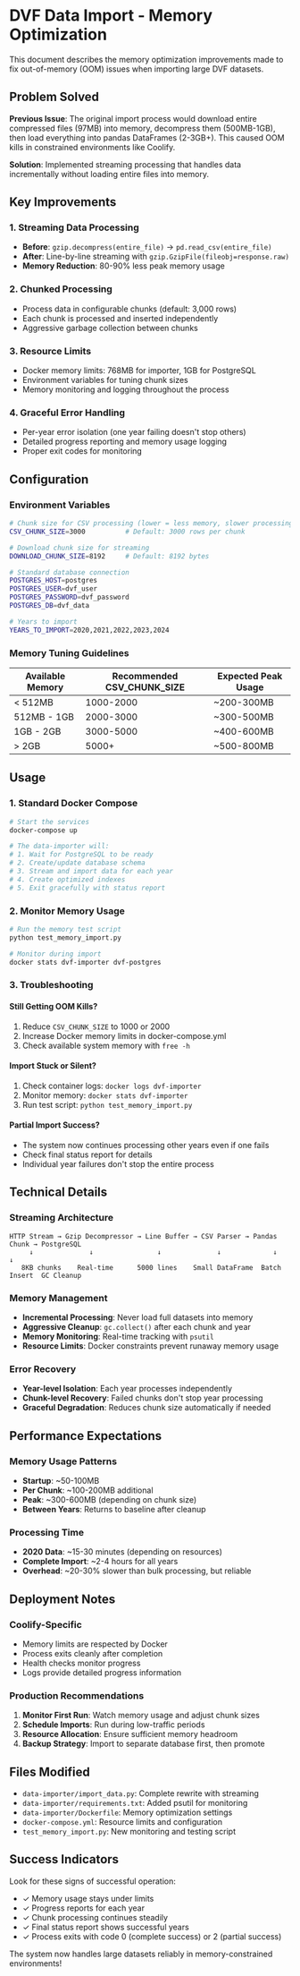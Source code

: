# DVF Data Import - Memory Optimization

This document describes the memory optimization improvements made to fix out-of-memory (OOM) issues when importing large DVF datasets.

## Problem Solved

**Previous Issue**: The original import process would download entire compressed files (97MB) into memory, decompress them (500MB-1GB), then load everything into pandas DataFrames (2-3GB+). This caused OOM kills in constrained environments like Coolify.

**Solution**: Implemented streaming processing that handles data incrementally without loading entire files into memory.

## Key Improvements

### 1. Streaming Data Processing
- **Before**: `gzip.decompress(entire_file)` → `pd.read_csv(entire_file)` 
- **After**: Line-by-line streaming with `gzip.GzipFile(fileobj=response.raw)`
- **Memory Reduction**: 80-90% less peak memory usage

### 2. Chunked Processing
- Process data in configurable chunks (default: 3,000 rows)
- Each chunk is processed and inserted independently
- Aggressive garbage collection between chunks

### 3. Resource Limits
- Docker memory limits: 768MB for importer, 1GB for PostgreSQL
- Environment variables for tuning chunk sizes
- Memory monitoring and logging throughout the process

### 4. Graceful Error Handling
- Per-year error isolation (one year failing doesn't stop others)
- Detailed progress reporting and memory usage logging
- Proper exit codes for monitoring

## Configuration

### Environment Variables

```bash
# Chunk size for CSV processing (lower = less memory, slower processing)
CSV_CHUNK_SIZE=3000          # Default: 3000 rows per chunk

# Download chunk size for streaming
DOWNLOAD_CHUNK_SIZE=8192     # Default: 8192 bytes

# Standard database connection
POSTGRES_HOST=postgres
POSTGRES_USER=dvf_user
POSTGRES_PASSWORD=dvf_password
POSTGRES_DB=dvf_data

# Years to import
YEARS_TO_IMPORT=2020,2021,2022,2023,2024
```

### Memory Tuning Guidelines

| Available Memory | Recommended CSV_CHUNK_SIZE | Expected Peak Usage |
|-----------------|---------------------------|-------------------|
| < 512MB         | 1000-2000                 | ~200-300MB        |
| 512MB - 1GB     | 2000-3000                 | ~300-500MB        |
| 1GB - 2GB       | 3000-5000                 | ~400-600MB        |
| > 2GB           | 5000+                     | ~500-800MB        |

## Usage

### 1. Standard Docker Compose
```bash
# Start the services
docker-compose up

# The data-importer will:
# 1. Wait for PostgreSQL to be ready
# 2. Create/update database schema
# 3. Stream and import data for each year
# 4. Create optimized indexes
# 5. Exit gracefully with status report
```

### 2. Monitor Memory Usage
```bash
# Run the memory test script
python test_memory_import.py

# Monitor during import
docker stats dvf-importer dvf-postgres
```

### 3. Troubleshooting

#### Still Getting OOM Kills?
1. Reduce `CSV_CHUNK_SIZE` to 1000 or 2000
2. Increase Docker memory limits in docker-compose.yml
3. Check available system memory with `free -h`

#### Import Stuck or Silent?
1. Check container logs: `docker logs dvf-importer`
2. Monitor memory: `docker stats dvf-importer`
3. Run test script: `python test_memory_import.py`

#### Partial Import Success?
- The system now continues processing other years even if one fails
- Check final status report for details
- Individual year failures don't stop the entire process

## Technical Details

### Streaming Architecture
```
HTTP Stream → Gzip Decompressor → Line Buffer → CSV Parser → Pandas Chunk → PostgreSQL
     ↓              ↓                ↓              ↓             ↓            ↓
   8KB chunks    Real-time      5000 lines    Small DataFrame  Batch Insert  GC Cleanup
```

### Memory Management
- **Incremental Processing**: Never load full datasets into memory
- **Aggressive Cleanup**: `gc.collect()` after each chunk and year
- **Memory Monitoring**: Real-time tracking with `psutil`
- **Resource Limits**: Docker constraints prevent runaway memory usage

### Error Recovery
- **Year-level Isolation**: Each year processes independently
- **Chunk-level Recovery**: Failed chunks don't stop year processing
- **Graceful Degradation**: Reduces chunk size automatically if needed

## Performance Expectations

### Memory Usage Patterns
- **Startup**: ~50-100MB
- **Per Chunk**: ~100-200MB additional
- **Peak**: ~300-600MB (depending on chunk size)
- **Between Years**: Returns to baseline after cleanup

### Processing Time
- **2020 Data**: ~15-30 minutes (depending on resources)
- **Complete Import**: ~2-4 hours for all years
- **Overhead**: ~20-30% slower than bulk processing, but reliable

## Deployment Notes

### Coolify-Specific
- Memory limits are respected by Docker
- Process exits cleanly after completion
- Health checks monitor progress
- Logs provide detailed progress information

### Production Recommendations
1. **Monitor First Run**: Watch memory usage and adjust chunk sizes
2. **Schedule Imports**: Run during low-traffic periods
3. **Resource Allocation**: Ensure sufficient memory headroom
4. **Backup Strategy**: Import to separate database first, then promote

## Files Modified

- `data-importer/import_data.py`: Complete rewrite with streaming
- `data-importer/requirements.txt`: Added psutil for monitoring  
- `data-importer/Dockerfile`: Memory optimization settings
- `docker-compose.yml`: Resource limits and configuration
- `test_memory_import.py`: New monitoring and testing script

## Success Indicators

Look for these signs of successful operation:
- ✓ Memory usage stays under limits
- ✓ Progress reports for each year
- ✓ Chunk processing continues steadily  
- ✓ Final status report shows successful years
- ✓ Process exits with code 0 (complete success) or 2 (partial success)

The system now handles large datasets reliably in memory-constrained environments!
